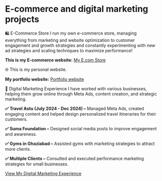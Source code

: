 # E-commerce and digital marketing projects
🛍️ E-Commerce Store
I run my own e-commerce store, managing everything from marketing and website optimization to customer engagement and growth strategies and constantly experimenting with new ad strategies and scaling techniques to maximize performance!

**This is my E-commerce website:** [My E.com Store](https://3qvxps-i2.myshopify.com/)

🌐 This is my personal website.

**My portfolio website:** [Portfolio website](shouryapatiyal.com)

📢 Digital Marketing Experience
I have worked with various businesses, helping them grow online through Meta Ads, content creation, and strategic marketing.

**✅ Travel Astu (July 2024 - Dec 2024) –** Managed Meta Ads, created engaging content and helped design personalized travel itineraries for their customers.

**✅ Suma Foundation –** Designed social media posts to improve engagement and awareness.

**✅ Gyms in Ghaziabad –** Assisted gyms with marketing strategies to attract more clients.

**✅ Multiple Clients –** Consulted and executed performance marketing strategies for small businesses.

[View My Digital Marketing Experience](https://docs.google.com/document/d/1IcyTPO5y0thvCiQv91uxyIwJ-jydGtX6b4y1eNYJ0AA/edit?usp=sharing)
